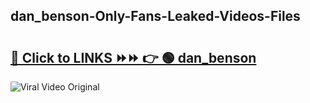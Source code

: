 
 ## dan_benson-Only-Fans-Leaked-Videos-Files

# <h2><a href="https://mediaupload.pro?dan_benson">🔗 Click to LINKS ⏩⏩ 👉 🟢 dan_benson </a></h2>

<a href="https://mediaupload.pro?dan_benson" rel="nofollow" data-target="animated-image.originalLink"><img src="https://i.ibb.co.com/xMMVF88/686577567.gif" alt="Viral Video Original" style="max-width: 100%; display: inline-block;" data-target="animated-image.originalImage"></a>